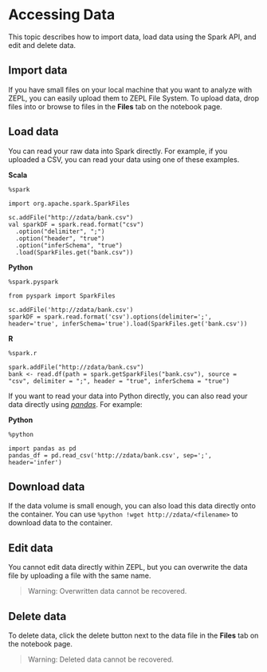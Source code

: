 <h1>Accessing Data</h1>

This topic describes how to import data, load data using the Spark API, and edit and delete data.

## Import data

If you have small files on your local machine that you want to analyze with ZEPL, you can easily upload them to ZEPL File System. To upload data, drop files into or browse to files in the **Files** tab on the notebook page.

## Load data

You can read your raw data into Spark directly. For example, if you uploaded a CSV, you can read your data using one of these examples.

**Scala**

```
%spark

import org.apache.spark.SparkFiles

sc.addFile("http://zdata/bank.csv")
val sparkDF = spark.read.format("csv")
  .option("delimiter", ";")
  .option("header", "true")
  .option("inferSchema", "true")
  .load(SparkFiles.get("bank.csv"))
```

**Python**

```
%spark.pyspark

from pyspark import SparkFiles

sc.addFile('http://zdata/bank.csv')
sparkDF = spark.read.format('csv').options(delimiter=';', header='true', inferSchema='true').load(SparkFiles.get('bank.csv'))
```

**R**

```
%spark.r

spark.addFile("http://zdata/bank.csv")
bank <- read.df(path = spark.getSparkFiles("bank.csv"), source = "csv", delimiter = ";", header = "true", inferSchema = "true")
```

If you want to read your data into Python directly, you can also read your data directly using [*pandas*](https://pandas.pydata.org/). For example:

**Python**

```
%python

import pandas as pd
pandas_df = pd.read_csv('http://zdata/bank.csv', sep=';', header='infer')
```

## Download data

If the data volume is small enough, you can also load this data directly onto the container. You can use `%python !wget http://zdata/<filename>` to download data to the container.

## Edit data

You cannot edit data directly within ZEPL, but you can overwrite the data file by uploading a file with the same name.

> Warning: Overwritten data cannot be recovered.

## Delete data

To delete data, click the delete button next to the data file in the **Files** tab on the notebook page.

> Warning: Deleted data cannot be recovered.